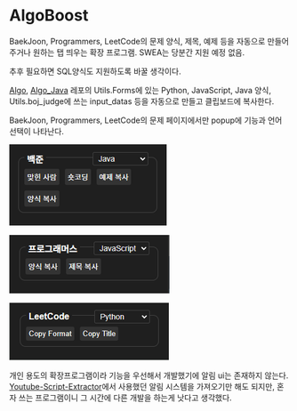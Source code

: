 # AlgoBoost

BaekJoon, Programmers, LeetCode의 문제 양식, 제목, 예제 등을 자동으로 만들어주거나 원하는 탭 띄우는 확장 프로그램. SWEA는 당분간 지원 예정 없음.

추후 필요하면 SQL양식도 지원하도록 바꿀 생각이다.

[Algo](https://github.com/ohzeno/Algo), [Algo_Java](https://github.com/ohzeno/Algo_Java) 레포의 Utils.Forms에 있는 Python, JavaScript, Java 양식, Utils.boj_judge에 쓰는 input_datas 등을 자동으로 만들고 클립보드에 복사한다.

BaekJoon, Programmers, LeetCode의 문제 페이지에서만 popup에 기능과 언어 선택이 나타난다.

![](resources/백준.png)

![](resources/프로그래머스.png)

![](resources/릿코드.png)

개인 용도의 확장프로그램이라 기능을 우선해서 개발했기에 알림 ui는 존재하지 않는다. [Youtube-Script-Extractor](https://chromewebstore.google.com/detail/youtube-script-extractor/jcabnnjnoeeiblfhdponchmlkoocekbo?hl=ko&authuser=6)에서 사용했던 알림 시스템을 가져오기만 해도 되지만, 혼자 쓰는 프로그램이니 그 시간에 다른 개발을 하는게 낫다고 생각했다.
